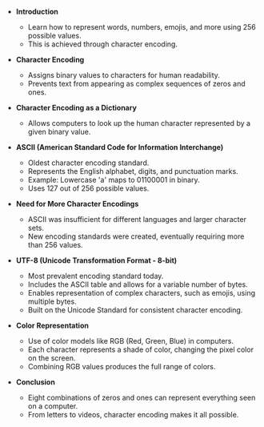 - **Introduction**
  - Learn how to represent words, numbers, emojis, and more using 256 possible values.
  - This is achieved through character encoding.

- **Character Encoding**
  - Assigns binary values to characters for human readability.
  - Prevents text from appearing as complex sequences of zeros and ones.

- **Character Encoding as a Dictionary**
  - Allows computers to look up the human character represented by a given binary value.

- **ASCII (American Standard Code for Information Interchange)**
  - Oldest character encoding standard.
  - Represents the English alphabet, digits, and punctuation marks.
  - Example: Lowercase 'a' maps to 01100001 in binary.
  - Uses 127 out of 256 possible values.

- **Need for More Character Encodings**
  - ASCII was insufficient for different languages and larger character sets.
  - New encoding standards were created, eventually requiring more than 256 values.

- **UTF-8 (Unicode Transformation Format - 8-bit)**
  - Most prevalent encoding standard today.
  - Includes the ASCII table and allows for a variable number of bytes.
  - Enables representation of complex characters, such as emojis, using multiple bytes.
  - Built on the Unicode Standard for consistent character encoding.

- **Color Representation**
  - Use of color models like RGB (Red, Green, Blue) in computers.
  - Each character represents a shade of color, changing the pixel color on the screen.
  - Combining RGB values produces the full range of colors.

- **Conclusion**
  - Eight combinations of zeros and ones can represent everything seen on a computer.
  - From letters to videos, character encoding makes it all possible.
